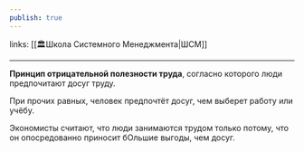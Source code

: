 ```yaml
---
publish: true
---
```

links: [[🏛Школа Системного Менеджмента|ШСМ]]

---


 **Принцип отрицательной полезности труда**, согласно которого люди предпочитают досуг труду. 
 
 При прочих равных, человек предпочтёт досуг, чем выберет работу или учёбу. 
 
 Экономисты считают, что люди занимаются трудом только потому, что он опосредованно приносит бОльшие выгоды, чем досуг.